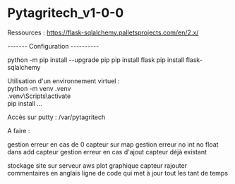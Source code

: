 # Pytagritech_v1-0-0

Ressources : 
https://flask-sqlalchemy.palletsprojects.com/en/2.x/


------- Configuration ----------

python -m pip install --upgrade pip
pip install flask
pip install flask-sqlalchemy

Utilisation d'un environnement virtuel :  
python -m venv .venv  
.venv\Scripts\activate  
pip install ...


Accès sur putty :
/var/pytagritech


A faire :

gestion erreur en cas de 0 capteur sur map
gestion erreur no int no float dans add capteur
gestion erreur en cas d'ajout capteur déjà existant


stockage site sur serveur aws
plot graphique capteur
rajouter commentaires en anglais
ligne de code qui met à jour tout les tant de temps
